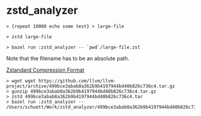 # zstd_analyzer


```shell
> {repeat 10000 echo some test} > large-file

> zstd large-file

> bazel run :zstd_analyzer -- `pwd`/large-file.zst
```

Note that the filename has to be an absolute path.


[Zstandard Compression Format](https://github.com/facebook/zstd/blob/dev/doc/zstd_compression_format.md)



```shell
> wget wget https://github.com/llvm/llvm-project/archive/499bce3abab8a362b9b4197944bd40b826c736c4.tar.gz
> gunzip 499bce3abab8a362b9b4197944bd40b826c736c4.tar.gz
> zstd 499bce3abab8a362b9b4197944bd40b826c736c4.tar
> bazel run :zstd_analyzer -- /Users/schuett/Work/zstd_analyzer/499bce3abab8a362b9b4197944bd40b826c736c4.tar.zst
```

